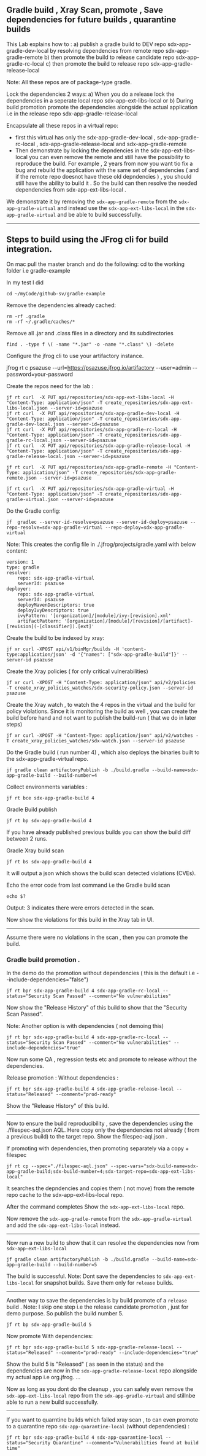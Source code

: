 ## Gradle build , Xray Scan,  promote , Save dependencies for future builds , quarantine builds

This Lab explains how to :
a) publish a gradle build to DEV repo sdx-app-gradle-dev-local by resolving dependencies from remote repo sdx-app-gradle-remote
b) then promote the build to release candidate repo sdx-app-gradle-rc-local
c) then promote the build to release repo sdx-app-gradle-release-local

Note: All these repos are of package-type gradle.

Lock the dependencies 2 ways:
a) When you do a release  lock the dependencies  in a seperate local repo  sdx-app-ext-libs-local
or
b) During build promotion promote the dependencies alongside the actual application i.e in the release repo sdx-app-gradle-release-local

Encapsulate all these repos in a virtual repo:
- first this virtual has only the sdx-app-gradle-dev-local , sdx-app-gradle-rc-local , sdx-app-gradle-release-local and
  sdx-app-gradle-remote
- Then demonstrate by locking the depndencies in the sdx-app-ext-libs-local you can even remove the remote and still have the possibility to reproduce the build. For example , 2 years from now you want tio fix a bug and rebuild the application with the same set of dependencies ( and if the remote repo doesnot have these old depndencies ) , you should still have the ability to build it . So the build can then resolve the needed dependencies from sdx-app-ext-libs-local .

We demonstrate it by removing the `sdx-app-gradle-remote` from the `sdx-app-gradle-virtual` and instead use the `sdx-app-ext-libs-local` in the `sdx-app-gradle-virtual` and be able to build successfully.

---

## Steps to build using the JFrog cli for build integration.

On mac pull the master branch and do the following:
cd to the working folder i.e gradle-example

In my test I did
```
cd ~/myCode/github-sv/gradle-example
```

Remove the dependencies already cached:
```
rm -rf .gradle
rm -rf ~/.gradle/caches/*
```
Remove all .jar and .class files in a directory and its subdirectories
```
find . -type f \( -name "*.jar" -o -name "*.class" \) -delete

```
Configure the jfrog cli to use your artifactory instance.

jfrog rt c psazuse --url=https://psazuse.jfrog.io/artifactory --user=admin --password=your-password


Create the repos need for the lab  :
```
jf rt curl  -X PUT api/repositories/sdx-app-ext-libs-local -H "Content-Type: application/json" -T create_repositories/sdx-app-ext-libs-local.json --server-id=psazuse
jf rt curl  -X PUT api/repositories/sdx-app-gradle-dev-local -H "Content-Type: application/json" -T create_repositories/sdx-app-gradle-dev-local.json --server-id=psazuse
jf rt curl  -X PUT api/repositories/sdx-app-gradle-rc-local -H "Content-Type: application/json" -T create_repositories/sdx-app-gradle-rc-local.json --server-id=psazuse
jf rt curl  -X PUT api/repositories/sdx-app-gradle-release-local -H "Content-Type: application/json" -T create_repositories/sdx-app-gradle-release-local.json --server-id=psazuse

jf rt curl  -X PUT api/repositories/sdx-app-gradle-remote -H "Content-Type: application/json" -T create_repositories/sdx-app-gradle-remote.json --server-id=psazuse

jf rt curl  -X PUT api/repositories/sdx-app-gradle-virtual -H "Content-Type: application/json" -T create_repositories/sdx-app-gradle-virtual.json --server-id=psazuse
```

Do the Gradle config:
```
jf  gradlec --server-id-resolve=psazuse --server-id-deploy=psazuse --repo-resolve=sdx-app-gradle-virtual --repo-deploy=sdx-app-gradle-virtual
```

Note: This creates the config file in ./.jfrog/projects/gradle.yaml with below content:
```
version: 1
type: gradle
resolver:
    repo: sdx-app-gradle-virtual
    serverId: psazuse
deployer:
    repo: sdx-app-gradle-virtual
    serverId: psazuse
    deployMavenDescriptors: true
    deployIvyDescriptors: true
    ivyPattern: '[organization]/[module]/ivy-[revision].xml'
    artifactPattern: '[organization]/[module]/[revision]/[artifact]-[revision](-[classifier]).[ext]'

```

Create the build to be indexed by xray:
```
jf xr curl -XPOST api/v1/binMgr/builds -H 'content-type:application/json' -d '{"names": ["sdx-app-gradle-build"]}' --server-id psazuse
```
Create the Xray policies ( for only critical vulnerabilities)
```
jf xr curl -XPOST -H "Content-Type: application/json" api/v2/policies -T create_xray_policies_watches/sdx-security-policy.json --server-id psazuse
```

Create the Xray watch  , to watch the 4 repos in the virtual and the build for policy violations.
Since it is monitoring the build as well , you can create the build before hand and not want to publish the build-run ( that we do in later steps)
```
jf xr curl -XPOST -H "Content-Type: application/json" api/v2/watches -T create_xray_policies_watches/sdx-watch.json --server-id psazuse 
```

Do the Gradle build ( run number 4) , which also deploys the binaries built to the sdx-app-gradle-virtual repo. 
```
jf gradle clean artifactoryPublish -b ./build.gradle --build-name=sdx-app-gradle-build --build-number=4
```

Collect environments variables : 
```
jf rt bce sdx-app-gradle-build 4
```

Gradle Build publish
```
jf rt bp sdx-app-gradle-build 4
```

If you have already published previous builds you can show the build diff between 2 runs.

Gradle Xray build scan
```
jf rt bs sdx-app-gradle-build 4
```
It will output a json which shows the build scan detected violations (CVEs).

Echo the error code from last command i.e the Gradle build scan
```
echo $?
```
Output: 3 indicates there were errors detected in the scan.

Now show the violations for this build  in the Xray tab in UI.

---
Assume there were no violations in the scan , then you can promote the build. 

### Gradle build promotion .
In the demo do the promotion without dependencies ( this is the default i.e --include-dependencies="false")
```
jf rt bpr sdx-app-gradle-build 4 sdx-app-gradle-rc-local --status="Security Scan Passed" --comment="No vulnerabilities" 
```
Now show the "Release History" of this build to show that the "Security Scan Passed".

Note: Another option is with dependencies ( not demoing this)
```
jf rt bpr sdx-app-gradle-build 4 sdx-app-gradle-rc-local --status="Security Scan Passed" --comment="No vulnerabilities" --include-dependencies="true"
```

Now run some QA , regression tests etc and promote to release without the dependencies.

Release promotion : Without dependencies : 
```
jf rt bpr sdx-app-gradle-build 4 sdx-app-gradle-release-local --status="Released" --comment="prod-ready"
```
Show the "Release History" of this build.

---
Now to ensure the build reproducibility , save the dependencies using the ./filespec-aql.json AQL.
Here copy only the dependencies not already ( from a previous build) to the target repo.
Show the filespec-aql.json .

If promoting with dependencies, then promoting separately via a copy + filespec
```
jf rt cp --spec="./filespec-aql.json" --spec-vars="sdx-build-name=sdx-app-gradle-build;sdx-build-number=4;sdx-target-repo=sdx-app-ext-libs-local"
```
It searches the depndencies and copies them  ( not move) from the remote repo cache to the sdx-app-ext-libs-local repo.

After the command completes Show the `sdx-app-ext-libs-local` repo.

Now remove the `sdx-app-gradle-remote` from the `sdx-app-gradle-virtual` and add the `sdx-app-ext-libs-local` instead.

---
Now run a new build to show that it can resolve the dependencies now from `sdx-app-ext-libs-local`

```
jf gradle clean artifactoryPublish -b ./build.gradle --build-name=sdx-app-gradle-build --build-number=5
```
The build is successful.
Note: Dont save the dependencies to `sdx-app-ext-libs-local` for snapshot builds. Save them only for `release` builds. 

---
Another way to save the dependencies is by build promote of  a `release` build .
Note: I skip one step i.e the release candidate promotion , just for demo purpose.
So publish the build number 5.

```
jf rt bp sdx-app-gradle-build 5
```

Now promote With dependencies:
```
jf rt bpr sdx-app-gradle-build 5 sdx-app-gradle-release-local --status="Released" --comment="prod-ready" --include-dependencies="true"
```

Show the build 5 is  "Released" ( as seen in the status) and the dependencies are now in the `sdx-app-gradle-release-local` repo alongside my  actual app i.e org.jfrog. ...

Now as long as you dont do the cleanup , you can safely even remove the `sdx-app-ext-libs-local` repo from the `sdx-app-gradle-virtual` and stillnbe able to run a new build successfully.

---
If you want to quarntine builds which failed xray scan , to can even 
promote to a quarantine repo  `sdx-app-quarantine-local` (without dependencies) :
```
jf rt bpr sdx-app-gradle-build 4 sdx-app-quarantine-local --status="Security Quarantine" --comment="Vulnerabilities found at build time" 
```

